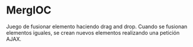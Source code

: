 # MergIOC
Juego de fusionar elemento haciendo drag and drop. Cuando se fusionan elementos iguales, se crean nuevos elementos realizando una petición AJAX.
